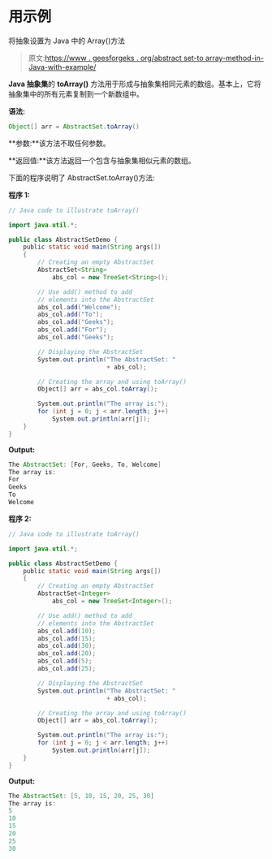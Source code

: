 # 用示例

将抽象设置为 Java 中的 Array()方法

> 原文:[https://www . geesforgeks . org/abstract set-to array-method-in-Java-with-example/](https://www.geeksforgeeks.org/abstractset-toarray-method-in-java-with-example/)

**Java 抽象集**的 **toArray()** 方法用于形成与抽象集相同元素的数组。基本上，它将抽象集中的所有元素复制到一个新数组中。

**语法:**

```java
Object[] arr = AbstractSet.toArray()
```

**参数:**该方法不取任何参数。

**返回值:**该方法返回一个包含与抽象集相似元素的数组。

下面的程序说明了 AbstractSet.toArray()方法:

**程序 1:**

```java
// Java code to illustrate toArray()

import java.util.*;

public class AbstractSetDemo {
    public static void main(String args[])
    {
        // Creating an empty AbstractSet
        AbstractSet<String>
            abs_col = new TreeSet<String>();

        // Use add() method to add
        // elements into the AbstractSet
        abs_col.add("Welcome");
        abs_col.add("To");
        abs_col.add("Geeks");
        abs_col.add("For");
        abs_col.add("Geeks");

        // Displaying the AbstractSet
        System.out.println("The AbstractSet: "
                           + abs_col);

        // Creating the array and using toArray()
        Object[] arr = abs_col.toArray();

        System.out.println("The array is:");
        for (int j = 0; j < arr.length; j++)
            System.out.println(arr[j]);
    }
}
```

**Output:**

```java
The AbstractSet: [For, Geeks, To, Welcome]
The array is:
For
Geeks
To
Welcome

```

**程序 2:**

```java
// Java code to illustrate toArray()

import java.util.*;

public class AbstractSetDemo {
    public static void main(String args[])
    {
        // Creating an empty AbstractSet
        AbstractSet<Integer>
            abs_col = new TreeSet<Integer>();

        // Use add() method to add
        // elements into the AbstractSet
        abs_col.add(10);
        abs_col.add(15);
        abs_col.add(30);
        abs_col.add(20);
        abs_col.add(5);
        abs_col.add(25);

        // Displaying the AbstractSet
        System.out.println("The AbstractSet: "
                           + abs_col);

        // Creating the array and using toArray()
        Object[] arr = abs_col.toArray();

        System.out.println("The array is:");
        for (int j = 0; j < arr.length; j++)
            System.out.println(arr[j]);
    }
}
```

**Output:**

```java
The AbstractSet: [5, 10, 15, 20, 25, 30]
The array is:
5
10
15
20
25
30

```